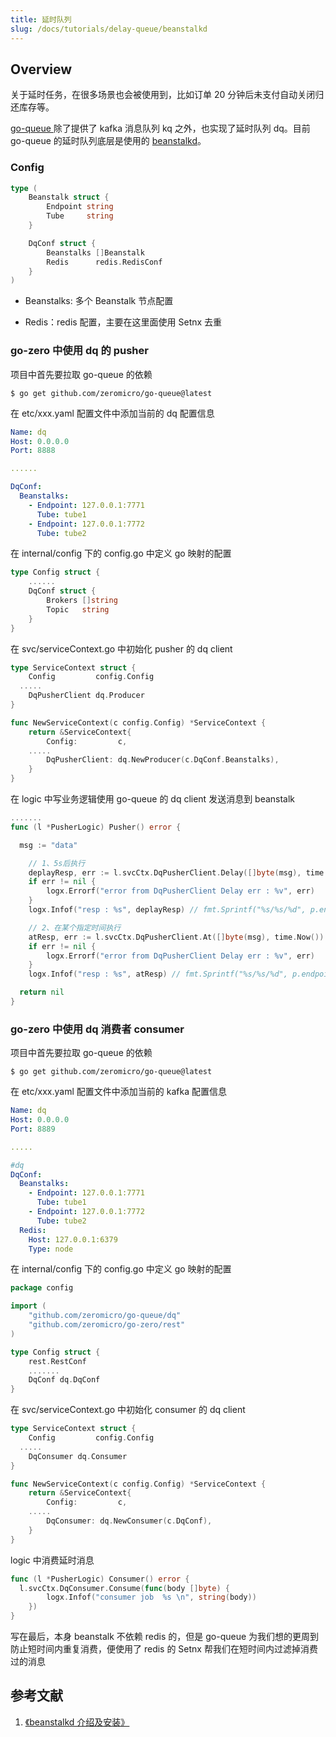 ```yaml
---
title: 延时队列
slug: /docs/tutorials/delay-queue/beanstalkd
---
```


## Overview

关于延时任务，在很多场景也会被使用到，比如订单 20 分钟后未支付自动关闭归还库存等。

<a href="https://github.com/zeromicro/go-queue" target="_blank"> go-queue </a> 除了提供了 kafka 消息队列 kq 之外，也实现了延时队列 dq。目前 go-queue 的延时队列底层是使用的 <a href="https://beanstalkd.github.io/" target="_blank">beanstalkd</a>。

### Config

```go
type (
    Beanstalk struct {
        Endpoint string
        Tube     string
    }

    DqConf struct {
        Beanstalks []Beanstalk
        Redis      redis.RedisConf
    }
)
```

- Beanstalks: 多个 Beanstalk 节点配置

- Redis：redis 配置，主要在这里面使用 Setnx 去重

### go-zero 中使用 dq 的 pusher

项目中首先要拉取 go-queue 的依赖

```shell
$ go get github.com/zeromicro/go-queue@latest
```

在 etc/xxx.yaml 配置文件中添加当前的 dq 配置信息

```yaml
Name: dq
Host: 0.0.0.0
Port: 8888

......

DqConf:
  Beanstalks:
    - Endpoint: 127.0.0.1:7771
      Tube: tube1
    - Endpoint: 127.0.0.1:7772
      Tube: tube2
```

在 internal/config 下的 config.go 中定义 go 映射的配置

```go
type Config struct {
    ......
    DqConf struct {
        Brokers []string
        Topic   string
    }
}
```

在 svc/serviceContext.go 中初始化 pusher 的 dq client

```go
type ServiceContext struct {
    Config         config.Config
  .....
    DqPusherClient dq.Producer
}

func NewServiceContext(c config.Config) *ServiceContext {
    return &ServiceContext{
        Config:         c,
    .....
        DqPusherClient: dq.NewProducer(c.DqConf.Beanstalks),
    }
}
```

在 logic 中写业务逻辑使用 go-queue 的 dq client 发送消息到 beanstalk

```go
.......
func (l *PusherLogic) Pusher() error {

  msg := "data"

    // 1、5s后执行
    deplayResp, err := l.svcCtx.DqPusherClient.Delay([]byte(msg), time.Second*5)
    if err != nil {
        logx.Errorf("error from DqPusherClient Delay err : %v", err)
    }
    logx.Infof("resp : %s", deplayResp) // fmt.Sprintf("%s/%s/%d", p.endpoint, p.tube, id)

    // 2、在某个指定时间执行
    atResp, err := l.svcCtx.DqPusherClient.At([]byte(msg), time.Now())
    if err != nil {
        logx.Errorf("error from DqPusherClient Delay err : %v", err)
    }
    logx.Infof("resp : %s", atResp) // fmt.Sprintf("%s/%s/%d", p.endpoint, p.tube, id)

  return nil
}
```

### go-zero 中使用 dq 消费者 consumer

项目中首先要拉取 go-queue 的依赖

```shell
$ go get github.com/zeromicro/go-queue@latest
```

在 etc/xxx.yaml 配置文件中添加当前的 kafka 配置信息

```yaml
Name: dq
Host: 0.0.0.0
Port: 8889

.....

#dq
DqConf:
  Beanstalks:
    - Endpoint: 127.0.0.1:7771
      Tube: tube1
    - Endpoint: 127.0.0.1:7772
      Tube: tube2
  Redis:
    Host: 127.0.0.1:6379
    Type: node
```

在 internal/config 下的 config.go 中定义 go 映射的配置

```go
package config

import (
    "github.com/zeromicro/go-queue/dq"
    "github.com/zeromicro/go-zero/rest"
)

type Config struct {
    rest.RestConf
    .......
    DqConf dq.DqConf
}
```

在 svc/serviceContext.go 中初始化 consumer 的 dq client

```go
type ServiceContext struct {
    Config         config.Config
  .....
    DqConsumer dq.Consumer
}

func NewServiceContext(c config.Config) *ServiceContext {
    return &ServiceContext{
        Config:         c,
    .....
        DqConsumer: dq.NewConsumer(c.DqConf),
    }
}
```

logic 中消费延时消息

```go
func (l *PusherLogic) Consumer() error {
  l.svcCtx.DqConsumer.Consume(func(body []byte) {
        logx.Infof("consumer job  %s \n", string(body))
    })
}
```

写在最后，本身 beanstalk 不依赖 redis 的，但是 go-queue 为我们想的更周到防止短时间内重复消费，便使用了 redis 的 Setnx 帮我们在短时间内过滤掉消费过的消息

## 参考文献
1. <a href="https://beanstalkd.github.io/" target="_blank">《beanstalkd 介绍及安装》</a>